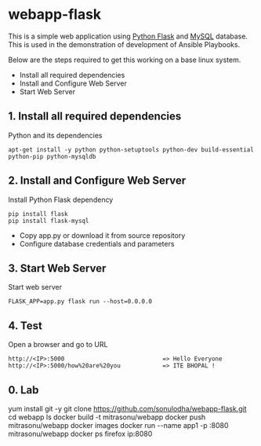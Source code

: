 # webapp-flask

This is a simple web application using [Python Flask](http://flask.pocoo.org/) and [MySQL](https://www.mysql.com/) database. 
This is used in the demonstration of development of Ansible Playbooks.
  
  Below are the steps required to get this working on a base linux system.
  
  - Install all required dependencies
  - Install and Configure Web Server
  - Start Web Server
   
## 1. Install all required dependencies
  
  Python and its dependencies

    apt-get install -y python python-setuptools python-dev build-essential python-pip python-mysqldb

   
## 2. Install and Configure Web Server

Install Python Flask dependency

    pip install flask
    pip install flask-mysql

- Copy app.py or download it from source repository
- Configure database credentials and parameters 

## 3. Start Web Server

Start web server

    FLASK_APP=app.py flask run --host=0.0.0.0
    
## 4. Test

Open a browser and go to URL

    http://<IP>:5000                            => Hello Everyone
    http://<IP>:5000/how%20are%20you            => ITE BHOPAL !
    
    
## 0. Lab
yum install git -y
git clone https://github.com/sonulodha/webapp-flask.git
cd webapp
ls
docker build -t mitrasonu/webapp
docker push mitrasonu/webapp
docker images
docker run --name app1 -p :8080 mitrasonu/webapp
docker ps 
firefox ip:8080
